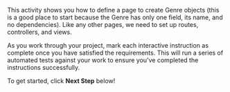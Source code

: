 This activity shows you how to define a page to create Genre objects (this is a good place to start because the Genre has only one field, its name, and no dependencies). Like any other pages, we need to set up routes, controllers, and views.

As you work through your project, mark each interactive instruction as complete once you have satisfied the requirements. This will run a series of automated tests against your work to ensure you've completed the instructions successfully.

To get started, click **Next Step** below!

